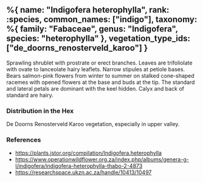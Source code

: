 %{
    name: "Indigofera heterophylla",
    rank: :species,
    common_names: ["indigo"],
    taxonomy: %{
        family: "Fabaceae",
        genus: "Indigofera",
        species: "heterophylla"
    },
    vegetation_type_ids: ["de_doorns_renosterveld_karoo"]
}
---

Sprawling shrublet with prostrate or erect branches. Leaves are trifoliolate with ovate to lanceolate hairy leaflets. Narrow stipules at petiole bases. Bears salmon-pink flowers from winter to summer on stalked cone-shaped racemes with opened flowers at the base and buds at the tip. The standard and lateral petals are dominant with the keel hidden. Calyx and back of standard are hairy.

<!-- read more -->

### Distribution in the Hex

De Doorns Renosterveld Karoo vegetation, especially in upper valley.

### References

* https://plants.jstor.org/compilation/Indigofera.heterophylla
* https://www.operationwildflower.org.za/index.php/albums/genera-g-l/indigofera/indigofera-heterophylla-thabo-2-4873
* https://researchspace.ukzn.ac.za/handle/10413/10497